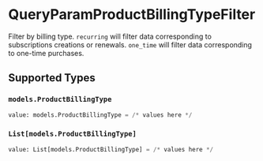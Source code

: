 # QueryParamProductBillingTypeFilter

Filter by billing type. `recurring` will filter data corresponding to subscriptions creations or renewals. `one_time` will filter data corresponding to one-time purchases.


## Supported Types

### `models.ProductBillingType`

```python
value: models.ProductBillingType = /* values here */
```

### `List[models.ProductBillingType]`

```python
value: List[models.ProductBillingType] = /* values here */
```

